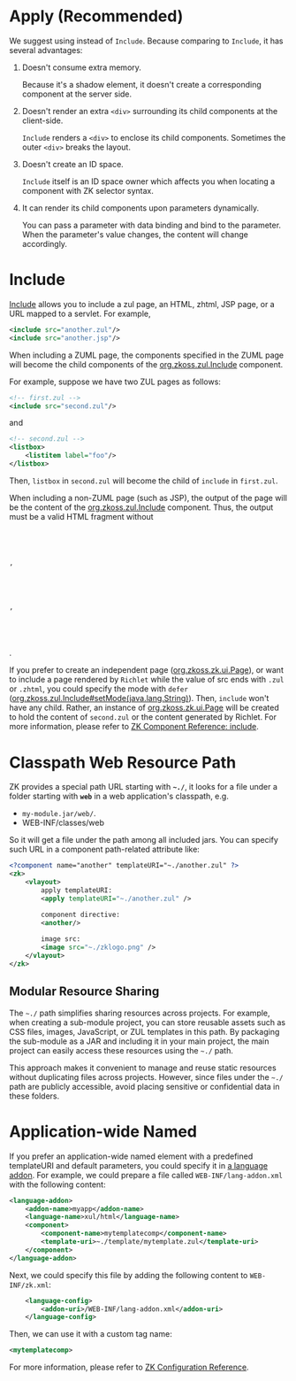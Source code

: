 # Apply (Recommended)

We suggest using
[<apply>](http://books.zkoss.org/zk-mvvm-book/8.0/shadow_elements/shadow_elements.html)
instead of `Include`. Because comparing to `Include`, it has several
advantages:

1.  Doesn't consume extra memory.
      
    Because it's a shadow element, it doesn't create a corresponding
    component at the server side.
2.  Doesn't render an extra `<div>` surrounding its child components at
    the client-side.
      
    `Include` renders a `<div>` to enclose its child components.
    Sometimes the outer `<div>` breaks the layout.
3.  Doesn't create an ID space.
      
    `Include` itself is an ID space owner which affects you when
    locating a component with ZK selector syntax.
4.  It can render its child components upon parameters dynamically.
      
    You can pass a parameter with data binding and bind to the
    parameter. When the parameter's value changes, the content will
    change accordingly.

# Include

[Include]({{site.baseurl}}/zk_component_ref/essential_components/include)
allows you to include a zul page, an HTML, zhtml, JSP page, or a URL
mapped to a servlet. For example,

```xml
<include src="another.zul"/>
<include src="another.jsp"/>
```

When including a ZUML page, the components specified in the ZUML page
will become the child components of the
[org.zkoss.zul.Include](https://www.zkoss.org/javadoc/latest/zk/org/zkoss/zul/Include.html) component.

For example, suppose we have two ZUL pages as follows:

```xml
<!-- first.zul -->
<include src="second.zul"/>
```

and

```xml
<!-- second.zul -->
<listbox>
    <listitem label="foo"/>
</listbox>
```

Then, `listbox` in `second.zul` will become the child of `include` in
`first.zul`.

When including a non-ZUML page (such as JSP), the output of the page
will be the content of the [org.zkoss.zul.Include](https://www.zkoss.org/javadoc/latest/zk/org/zkoss/zul/Include.html)
component. Thus, the output must be a valid HTML fragment without <code>

<html>

,

<head>

,

<body>

</code>.

If you prefer to create an independent page
([org.zkoss.zk.ui.Page](https://www.zkoss.org/javadoc/latest/zk/org/zkoss/zk/ui/Page.html)), or want to
include a page rendered by `Richlet` while the value of src ends with
`.zul` or `.zhtml`, you could specify the mode with `defer`
([org.zkoss.zul.Include#setMode(java.lang.String)](https://www.zkoss.org/javadoc/latest/zk/org/zkoss/zul/Include.html#setMode(java.lang.String))).
Then, `include` won't have any child. Rather, an instance of
[org.zkoss.zk.ui.Page](https://www.zkoss.org/javadoc/latest/zk/org/zkoss/zk/ui/Page.html) will be created
to hold the content of `second.zul` or the content generated by Richlet.
For more information, please refer to [ZK Component Reference: include]({{site.baseurl}}/zk_component_ref/essential_components/include).

# Classpath Web Resource Path

ZK provides a special path URL starting with **`~./`**, it looks for a
file under a folder starting with **`web`** in a web application's
classpath, e.g.

- `my-module.jar/web/`.
- WEB-INF/classes/web

So it will get a file under the path among all included jars. You can
specify such URL in a component path-related attribute like:

```xml
<?component name="another" templateURI="~./another.zul" ?>
<zk>
    <vlayout>
        apply templateURI:
        <apply templateURI="~./another.zul" />

        component directive:
        <another/>
        
        image src:
        <image src="~./zklogo.png" />
    </vlayout>
</zk>
```

## Modular Resource Sharing

The `~./` path simplifies sharing resources across projects. For example, when creating a sub-module project, you can store reusable assets such as CSS files, images, JavaScript, or ZUL templates in this path. By packaging the sub-module as a JAR and including it in your main project, the main project can easily access these resources using the `~./` path.

This approach makes it convenient to manage and reuse static resources without duplicating files across projects. However, since files under the `~./` path are publicly accessible, avoid placing sensitive or confidential data in these folders.

# Application-wide Named <Apply>

If you prefer an application-wide named
[<apply>](http://books.zkoss.org/zk-mvvm-book/8.0/syntax/apply.html)
element with a predefined templateURI and default parameters, you could
specify it in [a language addon]({{site.baseurl}}/zk_client_side_ref/language_definition). For
example, we could prepare a file called `WEB-INF/lang-addon.xml` with
the following content:

```xml
<language-addon>
    <addon-name>myapp</addon-name>
    <language-name>xul/html</language-name>
    <component>
        <component-name>mytemplatecomp</component-name>
        <template-uri>~./template/mytemplate.zul</template-uri>
    </component>
</language-addon>
```

Next, we could specify this file by adding the following content to
`WEB-INF/zk.xml`:

```xml
    <language-config>
        <addon-uri>/WEB-INF/lang-addon.xml</addon-uri>
    </language-config>
```

Then, we can use it with a custom tag name:

```xml
<mytemplatecomp>
```

For more information, please refer to [ZK Configuration Reference]({{site.baseurl}}/zk_config_ref/the_language-config_element).
